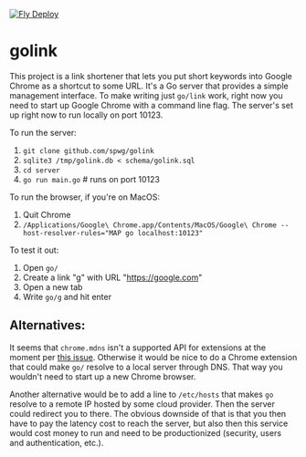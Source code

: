 [![Fly Deploy](https://github.com/spwg/golink/actions/workflows/main.yml/badge.svg)](https://github.com/spwg/golink/actions/workflows/main.yml)

# golink

This project is a link shortener that lets you put short keywords into Google
Chrome as a shortcut to some URL. It's a Go server that provides a simple
management interface. To make writing just `go/link` work, right now you need to
start up Google Chrome with a command line flag. The server's set up right now
to run locally on port 10123.

To run the server:

1. `git clone github.com/spwg/golink`
2. `sqlite3 /tmp/golink.db < schema/golink.sql`
3. `cd server`
4. `go run main.go` # runs on port 10123

To run the browser, if you're on MacOS: 
1. Quit Chrome
2. `/Applications/Google\ Chrome.app/Contents/MacOS/Google\ Chrome --host-resolver-rules="MAP go localhost:10123"`

To test it out:
1. Open `go/`
2. Create a link "g" with URL "https://google.com"
3. Open a new tab
4. Write `go/g` and hit enter

## Alternatives:

It seems that `chrome.mdns` isn't a supported API for extensions at the moment
per [this issue](https://bugs.chromium.org/p/chromium/issues/detail?id=804945).
Otherwise it would be nice to do a Chrome extension that could make `go/`
resolve to a local server through DNS. That way you wouldn't need to start up a
new Chrome browser.

Another alternative would be to add a line to `/etc/hosts` that makes `go`
resolve to a remote IP hosted by some cloud provider. Then the server could
redirect you to there. The obvious downside of that is that you then have to pay
the latency cost to reach the server, but also then this service would cost
money to run and need to be productionized (security, users and authentication,
etc.).

